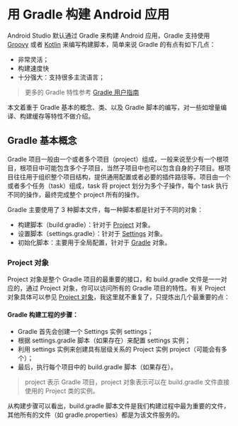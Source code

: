 # 用 Gradle 构建 Android 应用

Android Studio 默认通过 Gradle 来构建 Android 应用，Gradle 支持使用 [Groovy](http://groovy-lang.org/) 或者 [Kotlin](https://kotlinlang.org/) 来编写构建脚本，简单来说 Gradle 的有点有如下几点：

- 非常灵活；
- 构建速度快
- 十分强大：支持很多主流语言；

> 更多的 Gradle 特性参考 [Gradle 用户指南](https://docs.gradle.org/current/userguide/userguide.html)


本文着重于 Gradle 基本的概念、类、以及 Gradle 脚本的编写，对一些如增量编译、构建缓存等特性不做介绍。


## Gradle 基本概念

Gradle 项目一般由一个或者多个项目（project）组成，一般来说至少有一个根项目，根项目中可能包含多个子项目，当然子项目中也可以包含自身的子项目。根项目往往用于组织整个项目结构，提供通用配置或者必要的插件路径等。项目由一个或者多个任务（task）组成，task 将 project 划分为多个子操作，每个 task 执行不同的操作，最终完成整个 project 所有的操作。

Gradle 主要使用了 3 种脚本文件，每一种脚本都是针对于不同的对象：

- 构建脚本（build.gradle）：针对于 [Project](https://docs.gradle.org/current/dsl/org.gradle.api.Project.html) 对象。
- 设置脚本（settings.gradle）：针对于 [Settings](https://docs.gradle.org/current/dsl/org.gradle.api.initialization.Settings.html) 对象。
- 初始化脚本：主要用于全局配置，针对于 [Gradle](https://docs.gradle.org/current/dsl/org.gradle.api.invocation.Gradle.html) 对象。


### Project 对象

Project 对象是整个 Gradle 项目的最重要的接口，和 build.gradle 文件是一一对应的，通过 Project 对象，你可以访问所有的 Gradle 项目的特性。有关 Project 对象具体可以参见 [Project 对象](https://docs.gradle.org/current/dsl/org.gradle.api.Project.html)，我这里就不重复了，只提炼出几个最重要的点：

#### Gradle 构建工程的步骤：

- Gradle 首先会创建一个 Settings 实例 settings；
- 根据 settings.gradle 脚本（如果存在）来配置 settings 实例；
- 利用 settings 实例来创建具有层级关系的 Project 实例 project（可能会有多个）；
- 最后，执行每个项目中的 build.gradle 脚本（如果存在）。

> project 表示 Gradle 项目，project 对象表示可以在 build.gradle 文件直接使用的 Project 类的实例。

从构建步骤可以看出，build.gradle 脚本文件是我们构建过程中最为重要的文件，其他所有的文件（如 gradle.properties）都是为该文件服务的。







